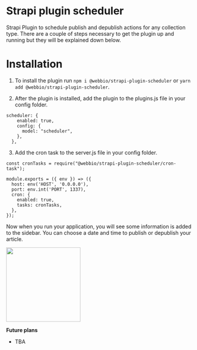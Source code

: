 # Strapi plugin scheduler

Strapi Plugin to schedule publish and depublish actions for any collection type.
There are a couple of steps necessary to get the plugin up and running but they will be explained down below.

# Installation

1. To install the plugin run `npm i @webbio/strapi-plugin-scheduler` or `yarn add @webbio/strapi-plugin-scheduler`.

2. After the plugin is installed, add the plugin to the plugins.js file in your config folder.

```
scheduler: {
    enabled: true,
    config: {
      model: "scheduler",
    },
  },
```

3.  Add the cron task to the server.js file in your config folder.

```
const cronTasks = require("@webbio/strapi-plugin-scheduler/cron-task");

module.exports = ({ env }) => ({
  host: env('HOST', '0.0.0.0'),
  port: env.int('PORT', 1337),
  cron: {
    enabled: true,
    tasks: cronTasks,
  },
});
```

Now when you run your application, you will see some information is added to the sidebar. You can choose a date and time to publish or depublish your article.

<img src="./assets/showcase.png" width="200">

**Future plans**

- TBA
